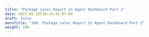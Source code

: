 ```yaml
---
title: "Package sales Report In Agent Dashboard Part 2"
date: 2023-05-26T10:14:42-07:00
draft: false
menuTitle: "108. Package sales Report In Agent Dashboard Part 2"
weight: 108
---
```


